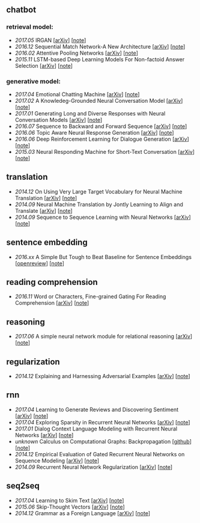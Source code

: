 ## chatbot
### retrieval model:
* _2017.05_ IRGAN \[[arXiv](https://arxiv.org/abs/1705.10513)\] \[[note](https://github.com/xwzhong/papernote/blob/master/chatbot/IRGAN%EF%BC%9AA%20Minimax%20Game%20for%20Unifying%20Generative%20and%20Discriminative%20Information%20Retrieval%20Models.md)\]
* _2016.12_ Sequential Match Network-A New Architecture \[[arXiv](https://arxiv.org/abs/1612.01627)\] \[[note](https://github.com/xwzhong/papernote/blob/master/chatbot/Sequential%20Match%20Network-A%20New%20Architecture%20for%20Multi-trun%20Response%20Selection%20in%20Retrieval-based%20Chatbots.md)\]
* _2016.02_ Attentive Pooling Networks \[[arXiv](https://arxiv.org/abs/1602.03609v1)\] \[[note](https://github.com/xwzhong/papernote/blob/master/chatbot/Attentive%20Pooling%20Networks.md)\]
* _2015.11_ LSTM-based Deep Learning Models For Non-factoid Answer Selection \[[arXiv](https://arxiv.org/abs/1511.04108)\] \[[note](https://github.com/xwzhong/papernote/blob/master/chatbot/LSTM-based%20Deep%20Learning%20Models%20For%20Non-factoid%20Answer%20Selection.md)\]

### generative model:
* _2017.04_ Emotional Chatting Machine \[[arXiv](https://arxiv.org/abs/1704.01074)\] \[[note](https://github.com/xwzhong/papernote/blob/master/chatbot/Emotional%20Chatting%20Machine%EF%BC%9AEmotional%20Conversation%20Generation%20with%20Internal%20and%20External%20Memory.md)\]
* _2017.02_ A Knowledeg-Grounded Neural Conversation Model \[[arXiv](https://arxiv.org/abs/1702.01932v1)\] \[[note](https://github.com/xwzhong/papernote/blob/master/chatbot/A%20Knowledeg-Grounded%20Neural%20Conversation%20Model.md)\]
* _2017.01_ Generating Long and Diverse Responses with Neural Conversation Models \[[arXiv](https://arxiv.org/abs/1701.03185)\] \[[note](https://github.com/xwzhong/papernote/blob/master/chatbot/Generating%20Long%20and%20Diverse%20Responses%20with%20Neural%20Conversation%20Models.md)\]
* _2016.07_ Sequence to Backward and Forward Sequence \[[arXiv](https://arxiv.org/abs/1607.00970)\] \[[note](https://github.com/xwzhong/papernote/blob/master/chatbot/Sequence%20to%20Backward%20and%20Forward%20Sequences%20A%20Content-Introducing%20Approach%20to%20Generative%20Short-Text%20Conversation.md)\]
* _2016.06_ Topic Aware Neural Response Generation \[[arXiv](https://arxiv.org/abs/1606.08340)\] \[[note](https://github.com/xwzhong/papernote/blob/master/chatbot/Topic%20Aware%20Neural%20Response%20Generation.md)\]
* _2016.06_ Deep Reinforcement Learning for Dialogue Generation \[[arXiv](https://arxiv.org/abs/1606.01541)\] \[[note](https://github.com/xwzhong/papernote/blob/master/chatbot/Deep%20Reinforcement%20Learning%20for%20Dialogue%20Generation.md)\]
* _2015.03_ Neural Responding Machine for Short-Text Conversation \[[arXiv](http://de.arxiv.org/pdf/1503.02364)\] \[[note](https://github.com/xwzhong/papernote/blob/master/chatbot/Neural%20Responding%20Machine%20for%20Short-Text%20Conversation.md)\]

## translation
* _2014.12_ On Using Very Large Target Vocabulary for Neural Machine Translation \[[arXiv](https://arxiv.org/abs/1412.2007v2)\] \[[note](https://github.com/xwzhong/papernote/blob/master/translation/On%20Using%20Very%20Large%20Target%20Vocabulary%20for%20Neural%20Machine%20Translation.md)\]
* _2014.09_ Neural Machine Translation by Jontly Learning to Align and Translate \[[arXiv](https://arxiv.org/abs/1409.0473)\] \[[note](https://github.com/xwzhong/papernote/blob/master/translation/Neural%20Machine%20Translation%20by%20Jontly%20Learning%20to%20Align%20and%20Translate.md)\]
* _2014.09_ Sequence to Sequence Learning with Neural Networks \[[arXiv](https://arxiv.org/abs/1409.3215)\] \[[note](https://github.com/xwzhong/papernote/blob/master/translation/Sequence%20to%20Sequence%20Learning%20with%20Neural%20Networks.md)\]

## sentence embedding
* _2016.xx_ A Simple But Tough to Beat Baseline for Sentence Embeddings \[[openreview](https://openreview.net/pdf?id=SyK00v5xx)\] \[[note](https://github.com/xwzhong/papernote/blob/master/sentence%20embedding/A%20Simple%20But%20Tough%20to%20Beat%20Baseline%20for%20Sentence%20Embeddings.md)\]

## reading comprehension
* _2016.11_ Word or Characters, Fine-grained Gating For Reading Comprehension \[[arXiv](https://arxiv.org/abs/1611.01724)\] \[[note](https://github.com/xwzhong/papernote/blob/master/reading%20comprehension/Word%20or%20Characters%2C%20Fine-grained%20Gating%20For%20Reading%20Comprehension.md)\]

## reasoning
* _2017.06_ A simple neural network module for relational reasoning \[[arXiv](https://arxiv.org/abs/1706.01427)\] \[[note](https://github.com/xwzhong/papernote/blob/master/reasoning/A%20simple%20neural%20network%20module%20for%20relational%20reasoning.md)\]

## regularization
* _2014.12_ Explaining and Harnessing Adversarial Examples \[[arXiv](https://arxiv.org/abs/1412.6572v3)\] \[[note](https://github.com/xwzhong/papernote/blob/master/regularization/Explaining%20and%20Harnessing%20Adversarial%20Examples.md)\]

## rnn
* _2017.04_ Learning to Generate Reviews and Discovering Sentiment \[[arXiv](http://de.arxiv.org/pdf/1704.01444)\] \[[note](https://github.com/xwzhong/papernote/blob/master/rnn/Learning%20to%20Generate%20Reviews%20and%20Discovering%20Sentiment.md)\]
* _2017.04_ Exploring Sparsity in Recurrent Neural Networks \[[arXiv](https://arxiv.org/abs/1704.05119)\] \[[note](https://github.com/xwzhong/papernote/blob/master/rnn/Exploring%20Sparsity%20in%20Recurrent%20Neural%20Networks.md)\]
* _2017.01_ Dialog Context Language Modeling with Recurrent Neural Networks \[[arXiv](https://arxiv.org/abs/1701.04056)\] \[[note](https://github.com/xwzhong/papernote/blob/master/rnn/Dialog%20Context%20Language%20Modeling%20with%20Recurrent%20Neural%20Networks.md)\]
* _unknown_ Calculus on Computational Graphs: Backpropagation \[[github](http://colah.github.io/posts/2015-08-Backprop/)\] \[[note](https://github.com/xwzhong/papernote/blob/master/rnn/Calculus%20on%20Computational%20Graphs:%20Backpropagation.md)\]
* _2014.12_ Empirical Evaluation of Gated Recurrent Neural Networks on Sequence Modeling \[[arXiv](https://arxiv.org/pdf/1412.3555)\] \[[note](https://github.com/xwzhong/papernote/blob/master/rnn/Empirical%20Evaluation%20of%20Gated%20Recurrent%20Neural%20Networks%20on%20Sequence%20Modeling.md)\]
* _2014.09_ Recurrent Neural Network Regularization \[[arXiv](https://arxiv.org/pdf/1409.2329.pdf)\] \[[note](https://github.com/xwzhong/papernote/blob/master/rnn/Recurrent%20Neural%20Network%20Regularization.md)\]

## seq2seq
* _2017.04_ Learning to Skim Text \[[arXiv](https://arxiv.org/pdf/1704.06877.pdf)\] \[[note](https://github.com/xwzhong/papernote/blob/master/seq2seq/Learning%20to%20Skim%20Text.md)\]
* _2015.06_ Skip-Thought Vectors \[[arXiv](https://arxiv.org/abs/1506.06726)\] \[[note](https://github.com/xwzhong/papernote/blob/master/seq2seq/Skip-Thought%20Vectors.md)\]
* _2014.12_ Grammar as a Foreign Language \[[arXiv](https://arxiv.org/abs/1412.7449)\] \[[note](https://github.com/xwzhong/papernote/blob/master/seq2seq/Grammar%20as%20a%20Foreign%20Language.md)\]
